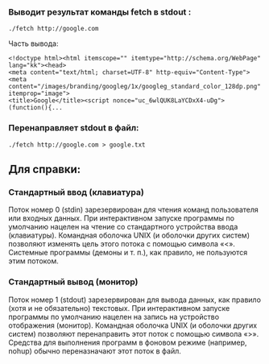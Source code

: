 ### Выводит результат команды fetch в stdout :
```shell
./fetch http://google.com
```
Часть вывода:
```shell
<!doctype html><html itemscope="" itemtype="http://schema.org/WebPage" lang="kk"><head>
<meta content="text/html; charset=UTF-8" http-equiv="Content-Type">
<meta content="/images/branding/googleg/1x/googleg_standard_color_128dp.png" itemprop="image">
<title>Google</title><script nonce="uc_6wlQUK8LaYCDxX4-uDg">(function(){...
```


### Перенаправляет stdout в файл:
```shell
./fetch http://google.com > google.txt
```

## Для справки:
### Стандартный ввод (клавиатура)
Поток номер 0 (stdin) зарезервирован для чтения команд пользователя или входных данных.
При интерактивном запуске программы по умолчанию нацелен на чтение со стандартного устройства ввода (клавиатуры).
Командная оболочка UNIX (и оболочки других систем) позволяют изменять цель этого потока с помощью символа «<».
Системные программы (демоны и т. п.), как правило, не пользуются этим потоком.

### Стандартный вывод (монитор)
Поток номер 1 (stdout) зарезервирован для вывода данных, как правило (хотя и не обязательно) текстовых.
При интерактивном запуске программы по умолчанию нацелен на запись на устройство отображения (монитор).
Командная оболочка UNIX (и оболочки других систем) позволяют перенаправить этот поток с помощью символа «>».
Средства для выполнения программ в фоновом режиме (например, nohup) обычно переназначают этот поток в файл.